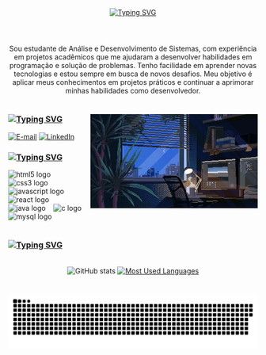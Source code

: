 <div align="center">
  <a href="https://git.io/typing-svg">
    <img src="https://readme-typing-svg.demolab.com?font=Fira+Code&weight=500&size=22&pause=1000&color=FF00F6&center=true&vCenter=true&random=false&width=524&lines=%E2%8A%B9+Welcome+to+my+profile!+%E2%8A%B9+" alt="Typing SVG">
  </a>
</div>

<img align="center" alt="" src="./src/header-gif.gif">

#

<p align="center">
Sou estudante de Análise e Desenvolvimento de Sistemas, com experiência em projetos acadêmicos que me ajudaram a desenvolver habilidades em programação e solução de problemas. Tenho facilidade em aprender novas tecnologias e estou sempre em busca de novos desafios. Meu objetivo é aplicar meus conhecimentos em projetos práticos e continuar a aprimorar minhas habilidades como desenvolvedor.
  
#

<img align="right" alt="" height="190px" src="/srcrm/pcgif.gif">

<h3 align="left"><a href="https://git.io/typing-svg"><img src="https://readme-typing-svg.demolab.com?font=Fira+Code&pause=1000&color=FFF&repeat=false&width=435&lines=%E2%8B%A8+Connect+with+me++%E2%8B%A9" alt="Typing SVG" /></a></h3>

[![E-mail](https://img.shields.io/badge/-Email-000?style=for-the-badge&logo=microsoft-outlook&logoColor=FF00F6&color:FFF)](mailto:rafaelfst7@outlook.com)
[![LinkedIn](https://img.shields.io/badge/linkedin-%230077B5.svg?style=for-the-badge&logo=linkedin&logoColor=white)](https://www.linkedin.com/in/rafaelfst7/)

<h3 align="left"><a href="https://git.io/typing-svg"><img src="https://readme-typing-svg.demolab.com?font=Fira+Code&pause=1000&color=FFF&repeat=false&width=435&lines=%E2%8B%A8+My+Stacks+%E2%8B%A9" alt="Typing SVG" /></a></h3>

<div align="left">
  <img src="https://cdn.jsdelivr.net/gh/devicons/devicon/icons/html5/html5-original.svg" height="25" alt="html5 logo"  />
  <img width="8" />
  <img src="https://cdn.jsdelivr.net/gh/devicons/devicon/icons/css3/css3-original.svg" height="25" alt="css3 logo"  />
  <img width="8" />
  <img src="https://cdn.jsdelivr.net/gh/devicons/devicon/icons/javascript/javascript-plain.svg" height="25" alt="javascript logo"  />
  <img width="8" />
  <img src="https://cdn.jsdelivr.net/gh/devicons/devicon/icons/react/react-original.svg" height="25" alt="react logo"  />
  <img width="8" />
  <img src="https://cdn.jsdelivr.net/gh/devicons/devicon/icons/java/java-original.svg" height="25" alt="java logo"  />
  <img width="8" />
  <img src="https://cdn.jsdelivr.net/gh/devicons/devicon/icons/c/c-original.svg" height="25" alt="c logo"  />
  <img width="8" />
  <img src="https://cdn.jsdelivr.net/gh/devicons/devicon/icons/mysql/mysql-original.svg" height="25" alt="mysql logo"  />
  <img width="8" />
</div>

#

<div style="text-align: center;" align="center">
  <a href="https://git.io/typing-svg">
  <div align="center">
  <h3 align="left"><a href="https://git.io/typing-svg"><img src="https://readme-typing-svg.demolab.com?font=Fira+Code&pause=1000&color=FFF&repeat=false&width=435&lines=%E2%8B%A8+Github+Stats+%E2%8B%A9" alt="Typing SVG" /></a></h3>
  </a>
</div>
  <br>
  <img src="https://github-readme-stats-git-masterrstaa-rickstaa.vercel.app/api?username=RafaelTorres7&hide_title=true&show_icons=true&include_all_commits=false&count_private=true&line_height=25&hide=issues&bg_color=000&title_color=FF00F6&text_color=FFF&border_radius=3&border_color=36123c&icon_color=FF00F6&theme=jolly" alt="GitHub stats">
  <a href="https://github.com/RafaelTorres7/github-readme-stats">
    <img src="https://github-readme-stats-git-masterrstaa-rickstaa.vercel.app/api/top-langs/?username=RafaelTorres7&line_height=10&card_width=290&layout=compact&hide_title=false&count_private=true&langs_count=4&show_icons=true&title_color=FF00F6&hide=html,scss,less&bg_color=000&text_color=8B8B8B&border_radius=3&border_color=561760&count_private=true" alt="Most Used Languages">
  </a>
</div>


#

<picture align="center">
  <source media="(prefers-color-scheme: dark)" srcset="https://raw.githubusercontent.com/RafaelTorres7/RafaelTorres7/output/github-contribution-grid-snake-dark.svg">
  <source media="(prefers-color-scheme: light)" srcset="https://raw.githubusercontent.com/RafaelTorres7/RafaelTorres7/output/github-contribution-grid-snake-dark.svg">
  <img align="center" alt="github contribution grid snake animation" src="https://raw.githubusercontent.com/RafaelTorres7/RafaelTorres7/output/github-contribution-grid-snake.svg">
</picture>

